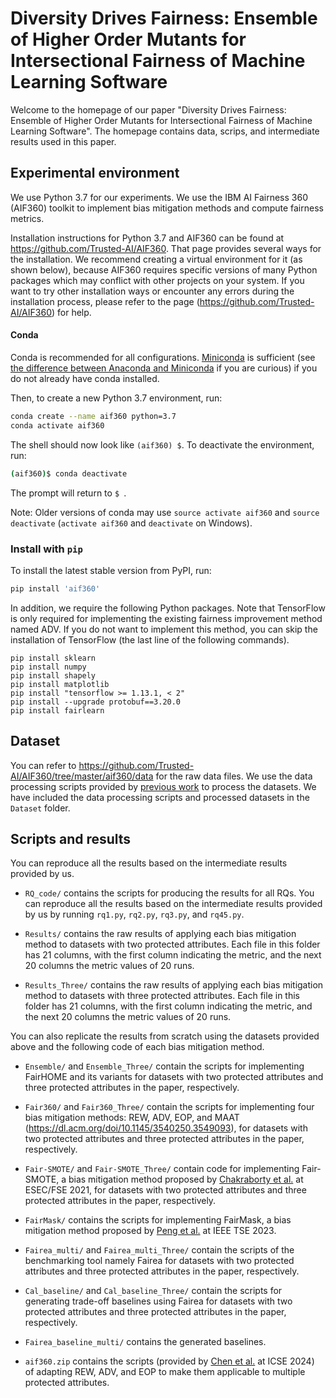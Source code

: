 # Diversity Drives Fairness: Ensemble of Higher Order Mutants for Intersectional Fairness of Machine Learning Software

Welcome to the homepage of our paper "Diversity Drives Fairness: Ensemble of Higher Order Mutants for Intersectional Fairness of Machine Learning Software". The homepage contains data, scrips, and intermediate results used in this paper.

## Experimental environment

We use Python 3.7 for our experiments. We use the IBM AI Fairness 360 (AIF360) toolkit to implement bias mitigation methods and compute fairness metrics. 

Installation instructions for Python 3.7 and AIF360 can be found at https://github.com/Trusted-AI/AIF360. That page provides several ways for the installation. We recommend creating a virtual environment for it (as shown below), because AIF360 requires specific versions of many Python packages which may conflict with other projects on your system. If you want to try other installation ways or encounter any errors during the installation process, please refer to the page (https://github.com/Trusted-AI/AIF360) for help.

#### Conda

Conda is recommended for all configurations. [Miniconda](https://conda.io/miniconda.html)
is sufficient (see [the difference between Anaconda and
Miniconda](https://conda.io/docs/user-guide/install/download.html#anaconda-or-miniconda)
if you are curious) if you do not already have conda installed.

Then, to create a new Python 3.7 environment, run:

```bash
conda create --name aif360 python=3.7
conda activate aif360
```

The shell should now look like `(aif360) $`. To deactivate the environment, run:

```bash
(aif360)$ conda deactivate
```

The prompt will return to `$ `.

Note: Older versions of conda may use `source activate aif360` and `source
deactivate` (`activate aif360` and `deactivate` on Windows).

### Install with `pip`

To install the latest stable version from PyPI, run:

```bash
pip install 'aif360'
```

[comment]: <> (This toolkit can be installed as follows:)

[comment]: <> (```)

[comment]: <> (pip install aif360)

[comment]: <> (```)

[comment]: <> (More information on installing AIF360 can be found on https://github.com/Trusted-AI/AIF360.)

In addition, we require the following Python packages. Note that TensorFlow is only required for implementing the existing fairness improvement method named ADV. If you do not want to implement this method, you can skip the installation of TensorFlow (the last line of the following commands).
```
pip install sklearn
pip install numpy
pip install shapely
pip install matplotlib
pip install "tensorflow >= 1.13.1, < 2"
pip install --upgrade protobuf==3.20.0
pip install fairlearn
```

## Dataset

You can refer to https://github.com/Trusted-AI/AIF360/tree/master/aif360/data for the raw data files. We use the data processing scripts provided by [previous work](https://ieeexplore.ieee.org/document/9951398) to process the datasets. We have included the data processing scripts and processed datasets in the ```Dataset``` folder.


## Scripts and results

You can reproduce all the results based on the intermediate results provided by us.

* ```RQ_code/``` contains the scripts for producing the results for all RQs. You can reproduce all the results based on the intermediate results provided by us by running ```rq1.py```, ```rq2.py```, ```rq3.py```, and ```rq45.py```.

* ```Results/``` contains the raw results of applying each bias mitigation method to datasets with two protected attributes. Each file in this folder has 21 columns, with the first column indicating the metric, and the next 20 columns the metric values of 20 runs.

*  ```Results_Three/``` contains the raw results of applying each bias mitigation method to datasets with three protected attributes. Each file in this folder has 21 columns, with the first column indicating the metric, and the next 20 columns the metric values of 20 runs.

You can also replicate the results from scratch using the datasets provided above and the following code of each bias mitigation method.

* ```Ensemble/``` and ```Ensemble_Three/``` contain the scripts for implementing FairHOME and its variants for datasets with two protected attributes and three protected attributes in the paper, respectively. 

* ```Fair360/``` and ```Fair360_Three/``` contain the scripts for implementing four bias mitigation methods: REW, ADV, EOP, and MAAT (https://dl.acm.org/doi/10.1145/3540250.3549093), for datasets with two protected attributes and three protected attributes in the paper, respectively.

* ```Fair-SMOTE/``` and ```Fair-SMOTE_Three/``` contain code for implementing Fair-SMOTE, a bias mitigation method proposed by [Chakraborty et al.](https://doi.org/10.1145/3468264.3468537) at ESEC/FSE 2021, for datasets with two protected attributes and three protected attributes in the paper, respectively.

* ```FairMask/``` contains the scripts for implementing FairMask, a bias mitigation method proposed by [Peng et al.](https://ieeexplore.ieee.org/document/9951398) at IEEE TSE 2023. 

* ```Fairea_multi/``` and ```Fairea_multi_Three/``` contain the scripts of the benchmarking tool namely Fairea for datasets with two protected attributes and three protected attributes in the paper, respectively.

* ```Cal_baseline/``` and ```Cal_baseline_Three/``` contain the scripts for generating trade-off baselines using Fairea for datasets with two protected attributes and three protected attributes in the paper, respectively.

* ```Fairea_baseline_multi/``` contains the generated baselines.

* ```aif360.zip``` contains the scripts (provided by [Chen et al.](https://github.com/chenzhenpeng18/ICSE24-Multi-Attribute-Fairness) at ICSE 2024) of adapting REW, ADV, and EOP to make them applicable to multiple protected attributes.
  
